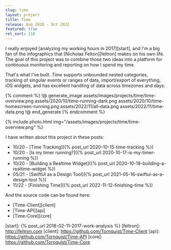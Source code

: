 ```yaml
---
slug: time
layout: project
title: Time
release: Aug 2018 - Oct 2022
featured: true
rel_sort: 110
---
```


I really enjoyed [analyzing my working hours in 2017][start], and I'm a
big fan of the infographics that [Nicholas Felton][feltron] makes on his own life.
The goal of this project was to combine those two ideas into a platform for
continuous monitoring and reporting on how I spend my time.

That's what I've built. *Time* supports unbounded nested categories, tracking of
singular events or ranges of data, import/export of everything, iOS widgets, and
has excellent handling of data across timezones and days.

{% comment %}
!@ generate_image assets/images/projects/time/time-overview.png
  assets/2020/10/time-running-dark.png
  assets/2020/10/time-homescreen-running.png
  assets/2022/11/all-data.png
  assets/2022/11/time-data.png
!@ end_generate
{% endcomment %}

{% include photo.html img="/assets/images/projects/time/time-overview.png" %}

I have written about this project in these posts:

* 10/20 - [Time Tracking]({% post_url 2020-10-15-time-tracking %})
* 10/20 - [Is my timer running?]({% post_url 2020-10-17-is-my-timer-running %})
* 10/20 - [Building a Realtime Widget]({% post_url 2020-10-18-building-a-realtime-widget %})
* 05/21 - [SwiftUI as a Design Tool]({% post_url 2021-05-16-swiftui-as-a-design-tool %})
* 11/22 - [Finishing Time]({% post_url 2022-11-12-finishing-time %})

And the source code can be found here:

* [Time-Client][client]
* [Time-API][api]
* [Time-Core][core]

[start]: {% post_url 2018-02-11-2017-work-analysis %}
[feltron]: http://feltron.com
[client]: https://github.com/Tornquist/Time-Client
[api]: https://github.com/Tornquist/Time-API
[core]: https://github.com/Tornquist/Time-Core
